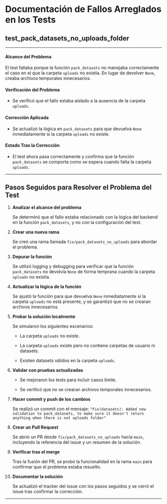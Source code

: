 # Documentación de Fallos Arreglados en los Tests


## **test_pack_datasets_no_uploads_folder**

---

#### **Alcance del Problema**

El test fallaba porque la función `pack_datasets` no manejaba correctamente el caso en el que la carpeta `uploads` no existía. En lugar de devolver `None`, creaba archivos temporales innecesarios.

#### **Verificación del Problema**

- Se verificó que el fallo estaba aislado a la ausencia de la carpeta `uploads`.

#### **Corrección Aplicada**

- Se actualizó la lógica en `pack_datasets` para que devuelva `None` inmediatamente si la carpeta `uploads` no existe.

#### **Estado Tras la Corrección**

- El test ahora pasa correctamente y confirma que la función `pack_datasets` se comporta como se espera cuando falta la carpeta `uploads`.

---

## Pasos Seguidos para Resolver el Problema del Test

1. **Analizar el alcance del problema**  

   Se determinó que el fallo estaba relacionado con la lógica del backend en la función `pack_datasets`, y no con la configuración del test.

2. **Crear una nueva rama**  

   Se creó una rama llamada `fix/pack_datasets_no_uploads` para abordar el problema.

3. **Depurar la función**  

   Se utilizó logging y debugging para verificar que la función `pack_datasets` no devolvía `None` de forma temprana cuando la carpeta `uploads` no existía.

4. **Actualizar la lógica de la función** 

   Se ajustó la función para que devuelva `None` inmediatamente si la carpeta `uploads` no está presente, y se garantizó que no se crearan archivos innecesarios.

5. **Probar la solución localmente**  

   Se simularon los siguientes escenarios:

   - La carpeta `uploads` no existe.

   - La carpeta `uploads` existe pero no contiene carpetas de usuario ni datasets.

   - Existen datasets válidos en la carpeta `uploads`.

6. **Validar con pruebas actualizadas** 

   - Se mejoraron los tests para incluir casos límite.

   - Se verificó que no se crearan archivos temporales innecesarios.

7. **Hacer commit y push de los cambios** 

   Se realizó un commit con el mensaje: `"Fix(datasets): Added new validation to pack_datasets, to make sure it doesn't return anything when there is not uploads folder"`

8. **Crear un Pull Request**  

   Se abrió un PR desde `fix/pack_datasets_no_uploads` hacia `main`, incluyendo la referencia del issue y un resumen de la solución.

9. **Verificar tras el merge**  

   Tras la fusión del PR, se probó la funcionalidad en la rama `main` para confirmar que el problema estaba resuelto.

10. **Documentar la solución**  

    Se actualizó el tracker del issue con los pasos seguidos y se cerró el issue tras confirmar la corrección.

---
